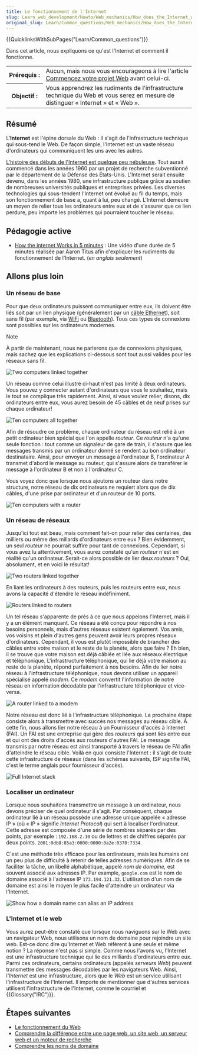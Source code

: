 ```yaml
---
title: Le fonctionnement de l'Internet
slug: Learn_web_development/Howto/Web_mechanics/How_does_the_Internet_work
original_slug: Learn/Common_questions/Web_mechanics/How_does_the_Internet_work
---
```


{{QuicklinksWithSubPages("Learn/Common_questions")}}

Dans cet article, nous expliquons ce qu'est l'Internet et comment il fonctionne.

<table class="standard-table">
  <tbody>
    <tr>
      <th scope="row">Prérequis&nbsp;:</th>
      <td>
        Aucun, mais nous vous encourageons à lire l'article
        <a href="/fr/Apprendre/Commencez_votre_projet_web"
          >Commencez votre projet Web</a
        >
        avant celui-ci.
      </td>
    </tr>
    <tr>
      <th scope="row">Objectif&nbsp;:</th>
      <td>
        Vous apprendrez les rudiments de l'infrastructure technique du Web et
        vous serez en mesure de distinguer «&nbsp;Internet&nbsp;» et «&nbsp;Web&nbsp;».
      </td>
    </tr>
  </tbody>
</table>

## Résumé

L'**Internet** est l'épine dorsale du Web&nbsp;: il s'agit de l'infrastructure technique qui sous-tend le Web. De façon simple, l'Internet est un vaste réseau d'ordinateurs qui communiquent les uns avec les autres.

[L'histoire des débuts de l'Internet est quelque peu nébuleuse](https://fr.wikipedia.org/wiki/Internet#Historique). Tout aurait commencé dans les années 1960 par un projet de recherche subventionné par le département de la Défense des États-Unis. L'Internet serait ensuite devenu, dans les années 1980, une infrastructure publique grâce au soutien de nombreuses universités publiques et entreprises privées. Les diverses technologies qui sous-tendent l'Internet ont évolué au fil du temps, mais son fonctionnement de base a, quant à lui, peu changé. L'Internet demeure un moyen de relier tous les ordinateurs entre eux et de s'assurer que ce lien perdure, peu importe les problèmes qui pourraient toucher le réseau.

## Pédagogie active

- [How the internet Works in 5 minutes](https://www.youtube.com/watch?v=7_LPdttKXPc)&nbsp;: Une vidéo d'une durée de 5 minutes réalisée par Aaron Titus afin d'expliquer les rudiments du fonctionnement de l'Internet. (_en anglais seulement_)

## Allons plus loin

### Un réseau de base

Pour que deux ordinateurs puissent communiquer entre eux, ils doivent être liés soit par un lien physique (généralement par un [câble Ethernet](https://fr.wikipedia.org/wiki/Ethernet)), soit sans fil (par exemple, via [WiFi](http://fr.wikipedia.org/wiki/WiFi) ou [Bluetooth](http://fr.wikipedia.org/wiki/Bluetooth)). Tous ces types de connexions sont possibles sur les ordinateurs modernes.

> [!NOTE]
> À partir de maintenant, nous ne parlerons que de connexions physiques, mais sachez que les explications ci-dessous sont tout aussi valides pour les réseaux sans fil.

![Two computers linked together](internet-schema-1.png)

Un réseau comme celui illustré ci-haut n'est pas limité à deux ordinateurs. Vous pouvez y connecter autant d'ordinateurs que vous le souhaitez, mais le tout se complique très rapidement. Ainsi, si vous voulez relier, disons, dix ordinateurs entre eux, vous aurez besoin de 45 câbles et de neuf prises sur chaque ordinateur!

![Ten computers all together](internet-schema-2.png)

Afin de résoudre ce problème, chaque ordinateur du réseau est relié à un petit ordinateur bien spécial que l'on appelle _routeur_. Ce _routeur_ n'a qu'une seule fonction&nbsp;: tout comme un signaleur de gare de train, il s'assure que les messages transmis par un ordinateur donné se rendent au bon ordinateur destinataire. Ainsi, pour envoyer un message à l'ordinateur B, l'ordinateur A transmet d'abord le message au routeur, qui s'assure alors de transférer le message à l'ordinateur B et non à l'ordinateur C.

Vous voyez donc que lorsque nous ajoutons un routeur dans notre structure, notre réseau de dix ordinateurs ne requiert alors que de dix câbles, d'une prise par ordinateur et d'un routeur de 10 ports.

![Ten computers with a router](internet-schema-3.png)

### Un réseau de réseaux

Jusqu'ici tout est beau, mais comment fait-on pour relier des centaines, des milliers ou même des millards d'ordinateurs entre eux ? Bien évidemment, un seul _routeur_ ne pourrait suffire pour tant de connexions. Cependant, si vous avez lu attentivement, vous aurez constaté qu'un _routeur_ n'est en réalité qu'un ordinateur. Serait-ce alors possible de lier deux _routeurs_ ? Oui, absolument, et en voici le résultat!

![Two routers linked together](internet-schema-4.png)

En liant les ordinateurs à des routeurs, puis les routeurs entre eux, nous avons la capacité d'étendre le réseau indéfiniment.

![Routers linked to routers](internet-schema-5.png)

Un tel réseau s'apparente de près à ce que nous appelons l'Internet, mais il y a un élément manquant. Ce réseau a été conçu pour répondre à nos besoins personnels, mais d'autres réseaux existent également. Vos amis, vos voisins et plein d'autres gens peuvent avoir leurs propres réseaux d'ordinateurs. Cependant, il vous est plutôt impossible de brancher des câbles entre votre maison et le reste de la planète, alors que faire ? Eh bien, il se trouve que votre maison est déjà câblée et liée aux réseaux électrique et téléphonique. L'infrastructure téléphonique, qui lie déjà votre maison au reste de la planète, répond parfaitement à nos besoins. Afin de lier notre réseau à l'infrastructure téléphonique, nous devons utiliser un appareil spécialisé appelé _modem_. Ce _modem_ convertit l'information de notre réseau en information décodable par l'infrastructure téléphonique et vice-versa.

![A router linked to a modem](internet-schema-6.png)

Notre réseau est donc lié à l'infrastructure téléphonique. La prochaine étape consiste alors à transmettre avec succès nos messages au réseau cible. À cette fin, nous allons lier notre réseau à un Fournisseur d'accès à Internet (FAI). Un FAI est une entreprise qui gère des _routeurs_ qui sont liés entre eux et qui ont des droits d'accès aux routeurs d'autres FAI. Le message transmis par notre réseau est ainsi transporté à travers le réseau de FAI afin d'atteindre le réseau cible. Voilà en quoi consiste l'Internet : il s'agit de toute cette infrastructure de réseaux (dans les schémas suivants, ISP signifie FAI, c'est le terme anglais pour fournisseur d'accès).

![Full Internet stack](internet-schema-7.png)

### Localiser un ordinateur

Lorsque nous souhaitons transmettre un message à un ordinateur, nous devons préciser de quel ordinateur il s'agit. Par conséquent, chaque ordinateur lié à un réseau possède une adresse unique appelée «&nbsp;adresse IP&nbsp;» (où «&nbsp;IP&nbsp;» signifie _Internet Protocol_) qui sert à localiser l'ordinateur. Cette adresse est composée d'une série de nombres séparés par des points, par exemple&nbsp;: `192.168.2.10` ou de lettres et de chiffres séparés par deux points. `2001:0db8:85a3:0000:0000:8a2e:0370:7334`.

C'est une méthode très efficace pour les ordinateurs, mais les humains ont un peu plus de difficulté à retenir de telles adresses numériques. Afin de se faciliter la tâche, un libellé alphabétique, appelé _nom de domaine,_ est souvent associé aux adresses IP. Par example, `google.com` est le nom de domaine associé à l'adresse IP `173.194.121.32`. L'utilisation d'un nom de domaine est ainsi le moyen le plus facile d'atteindre un ordinateur via l'Internet.

![Show how a domain name can alias an IP address](dns-ip.png)

### L'Internet et le web

Vous aurez peut-être constaté que lorsque nous naviguons sur le Web avec un navigateur Web, nous utilisons un nom de domaine pour rejoindre un site web. Est-ce donc dire qu'Internet et Web réfèrent à une seule et même notion ? La réponse n'est pas si simple. Comme nous l'avons vu, l'Internet est une infrastructure technique qui lie des milliards d'ordinateurs entre eux. Parmi ces ordinateurs, certains ordinateurs (appelés _serveurs Web_) peuvent transmettre des messages décodables par les navigateurs Web. Ainsi, l'_Internet_ est une infrastructure, alors que le _Web_ est un service utilisant l'infrastructure de l'Internet. Il importe de mentionner que d'autres services utilisent l'infrastructure de l'Internet, comme le courriel et {{Glossary("IRC")}}.

## Étapes suivantes

- [Le fonctionnement du Web](/fr/docs/Learn_web_development/Getting_started/Web_standards/How_the_web_works)
- [Comprendre la différence entre une page web, un site web, un serveur web et un moteur de recherche](/fr/docs/Learn_web_development/Getting_started/Environment_setup/Browsing_the_web)
- [Comprendre les noms de domaine](/fr/docs/Learn_web_development/Howto/Web_mechanics/What_is_a_domain_name)
